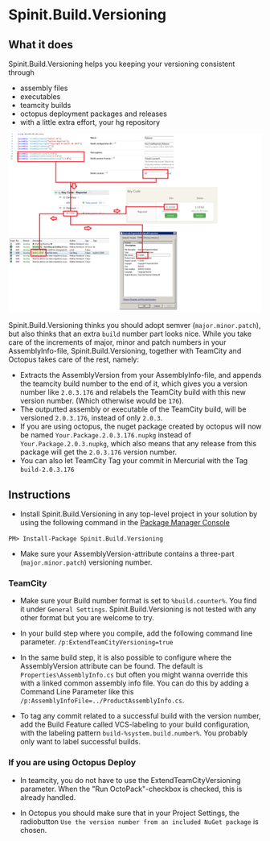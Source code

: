 # Spinit.Build.Versioning

## What it does
Spinit.Build.Versioning helps you keeping your versioning consistent through 

- assembly files 
- executables
- teamcity builds
- octopus deployment packages and releases
- with a little extra effort, your hg repository

![schema](Spinit.Build.Versioning.png)

Spinit.Build.Versioning thinks you should adopt semver (`major.minor.patch`), but also thinks that an extra `build` number part looks nice. While you take care of the increments of major, minor and patch numbers in your AssemblyInfo-file, Spinit.Build.Versioning, together with TeamCity and Octopus takes care of the rest, namely:

- Extracts the AssemblyVersion from your AssemblyInfo-file, and appends the teamcity build number to the end of it, which gives you a version number like `2.0.3.176` and relabels the TeamCity build with this new version number. (Which otherwise would be `176`). 
- The outputted assembly or executable of the TeamCity build, will be versioned `2.0.3.176`, instead of only `2.0.3`.
- If you are using octopus, the nuget package created by octopus will now be named `Your.Package.2.0.3.176.nupkg` instead of `Your.Package.2.0.3.nupkg`, which also means that any release from this package will get the `2.0.3.176` version number.
-  You can also let TeamCity Tag your commit in Mercurial with the Tag `build-2.0.3.176`

## Instructions
- Install Spinit.Build.Versioning in any top-level project in your solution by using the following command in the [Package Manager Console](http://docs.nuget.org/docs/start-here/using-the-package-manager-console)
<div class="nuget-badge">
        <p><code>PM&gt; Install-Package Spinit.Build.Versioning</code></p>
</div>

- Make sure your AssemblyVersion-attribute contains a three-part (`major.minor.patch`) versioning number.

### TeamCity
- Make sure your Build number format is set to `%build.counter%`. You find it under `General Settings`. Spinit.Build.Versioning is not tested with any other format but you are welcome to try.

- In your build step where you compile, add the following command line parameter. `/p:ExtendTeamCityVersioning=true`

- In the same build step, it is also possible to configure where the AssemblyVersion attribute can be found. The default is `Properties\AssemblyInfo.cs` but often you might wanna override this with a linked common assembly info file. You can do this by adding a Command Line Parameter like this `/p:AssemblyInfoFile=../ProductAssemblyInfo.cs`.

- To tag any commit related to a successful build with the version number, add the Build Feature called VCS-labeling to your build configuration, with the labeling pattern `build-%system.build.number%`. You probably only want to label successful builds.

### If you are using Octopus Deploy
- In teamcity, you do not have to use the ExtendTeamCityVersioning parameter. When the "Run OctoPack"-checkbox is checked, this is already handled.

- In Octopus you should make sure that in your Project Settings, the radiobutton `Use the version number from an included NuGet package` is chosen.
